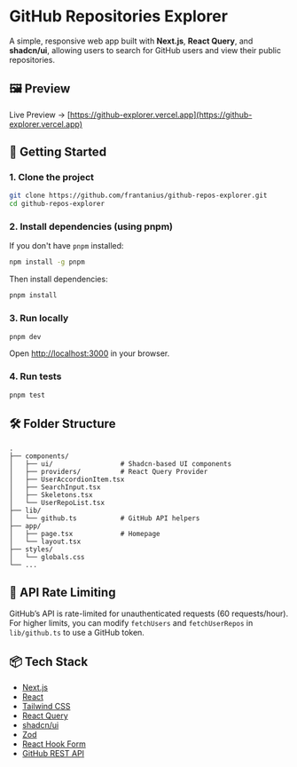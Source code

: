 # GitHub Repositories Explorer

A simple, responsive web app built with **Next.js**, **React Query**, and **shadcn/ui**, allowing users to search for GitHub users and view their public repositories.

## 🖼️ Preview

Live Preview → [https://github-explorer.vercel.app](https://github-explorer.vercel.app)

## 🚀 Getting Started

### 1. Clone the project

```bash
git clone https://github.com/frantanius/github-repos-explorer.git
cd github-repos-explorer
```

### 2. Install dependencies (using pnpm)

If you don't have `pnpm` installed:

```bash
npm install -g pnpm
```

Then install dependencies:

```bash
pnpm install
```

### 3. Run locally

```bash
pnpm dev
```

Open [http://localhost:3000](http://localhost:3000) in your browser.

### 4. Run tests

```bash
pnpm test
```


## 🛠️ Folder Structure

```
.
├── components/
│   ├── ui/                 # Shadcn-based UI components
│   ├── providers/          # React Query Provider
│   ├── UserAccordionItem.tsx
│   ├── SearchInput.tsx
│   ├── Skeletons.tsx
│   └── UserRepoList.tsx
├── lib/
│   └── github.ts           # GitHub API helpers
├── app/
│   ├── page.tsx            # Homepage
│   └── layout.tsx
├── styles/
│   └── globals.css
└── ...
```

## 🔐 API Rate Limiting

GitHub’s API is rate-limited for unauthenticated requests (60 requests/hour).
For higher limits, you can modify `fetchUsers` and `fetchUserRepos` in `lib/github.ts` to use a GitHub token.

## 📦 Tech Stack

* [Next.js](https://nextjs.org/)
* [React](https://react.dev/)
* [Tailwind CSS](https://tailwindcss.com/)
* [React Query](https://tanstack.com/query/latest)
* [shadcn/ui](https://ui.shadcn.dev/)
* [Zod](https://zod.dev/)
* [React Hook Form](https://react-hook-form.com/)
* [GitHub REST API](https://docs.github.com/en/rest)
